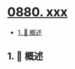 # [0880. xxx](https://github.com/Tdahuyou/TNotes.leetcode/tree/main/notes/0880.%20xxx)

<!-- region:toc -->

- [1. 📝 概述](#1--概述)

<!-- endregion:toc -->

## 1. 📝 概述
